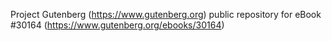 Project Gutenberg (https://www.gutenberg.org) public repository for eBook #30164 (https://www.gutenberg.org/ebooks/30164)
